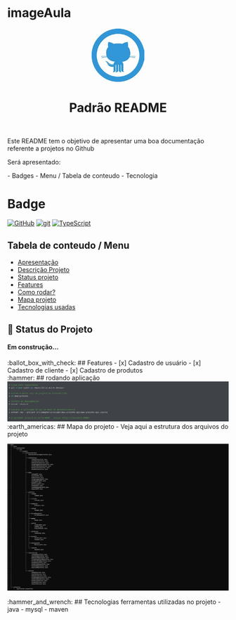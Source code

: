 # imageAula

<p width="100%" align="center">
  <img src="/image/gitlogo.jpg" width="120dp"></img>  
</p>

<h1 align="center" id="descricaoProjeto">Padrão README</h1>
<br>
<p>Este README tem o objetivo de apresentar uma boa documentação referente a projetos no Github</p>

Será apresentado:
<p id="itens"></p>
- Badges
- Menu / Tabela de conteudo
- Tecnologia

<h1>Badge</h1>

[![GitHub](https://img.shields.io/badge/--181717?logo=github&logoColor=ffffff)](https://github.com/)
[![git](https://img.shields.io/badge/--F05032?logo=git&logoColor=ffffff)](http://git-scm.com/)
[![TypeScript](https://img.shields.io/badge/--3178C6?logo=typescript&logoColor=ffffff)](https://www.typescriptlang.org/)

## Tabela de conteudo / Menu
<ul>
  <li><a href="#itens">Apresentação</a></li>
  <li><a href="#descricaoProjeto">Descrição Projeto</a></li>
  <li><a href="#status">Status projeto</a></li>
  <li><a href="#features">Features</a></li>
  <li><a href="#rodandoApp">Como rodar?</a></li>
  <li><a href="#mapaProjeto">Mapa projeto</a></li>
  <li><a href="#tecnologias">Tecnologias usadas</a></li>
</ul>

## 🚀 Status do Projeto
<h4 id="status">Em construção...</h4>

<div id="features"></div>
:ballot_box_with_check: ## Features
- [x] Cadastro de usuário
- [x] Cadastro de cliente
- [x] Cadastro de produtos

<div id="rodandoApp"></div>
:hammer: ## rodando aplicação
<img src="/image/image.png"></img>  

<div id="mapaProjeto"></div>
:earth_americas: ## Mapa do projeto
- Veja aqui a estrutura dos arquivos do projeto
  
<img src="/image/tree.png"></img>  

<div id="tecnologias"></div>
:hammer_and_wrench: ## Tecnologias
ferramentas utilizadas no projeto
- java
- mysql
- maven 



